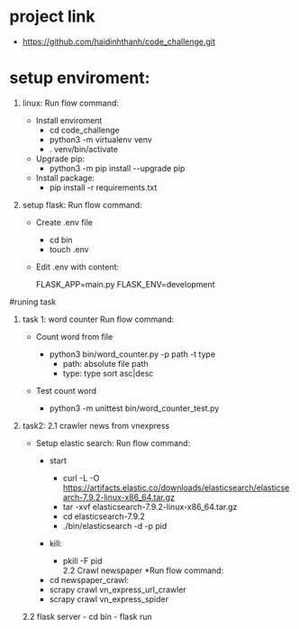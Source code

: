 # project link 

- https://github.com/haidinhthanh/code_challenge.git

# setup enviroment:

1. linux:
Run flow command:
    * Install enviroment
        -   cd code_challenge
        -   python3 -m virtualenv venv
        -   . venv/bin/activate
    * Upgrade pip:
        -   python3 -m pip install --upgrade pip
    * Install package:
        -   pip install -r requirements.txt

        
2. setup flask:
Run flow command:
    * Create .env file
        -   cd bin    
        -   touch .env
    * Edit .env with content:

        FLASK_APP=main.py
        FLASK_ENV=development
    

    
#runing task

1. task 1: word counter
Run flow command:
    * Count word from file
        -   python3 bin/word_counter.py -p path -t type
            - path: absolute file path 
            - type: type sort asc|desc
    
    * Test count word
        -   python3 -m unittest bin/word_counter_test.py
    
2. task2:
    2.1 crawler news from vnexpress
    * Setup elastic search:
    Run flow command:
        * start
            -   curl -L -O https://artifacts.elastic.co/downloads/elasticsearch/elasticsearch-7.9.2-linux-x86_64.tar.gz
            -   tar -xvf elasticsearch-7.9.2-linux-x86_64.tar.gz
            -   cd elasticsearch-7.9.2
            -   ./bin/elasticsearch -d -p pid
        
        * kill:
            -   pkill -F pid    
    2.2 Crawl newspaper
    *Run flow command:
        -   cd newspaper_crawl:
        -   scrapy crawl vn_express_url_crawler
        -   scrapy crawl vn_express_spider
            
    2.2 flask server
        -  cd bin
        -  flask run
    
    
